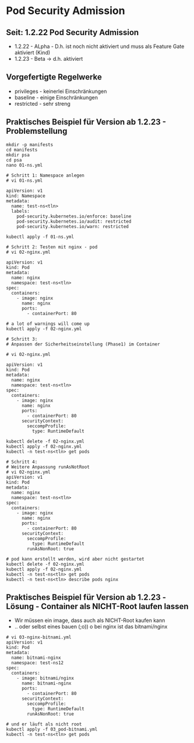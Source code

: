 # Pod Security Admission 


## Seit: 1.2.22 Pod Security Admission 

  * 1.2.22 - ALpha - D.h. ist noch nicht aktiviert und muss als Feature Gate aktiviert (Kind)
  * 1.2.23 - Beta -> d.h. aktiviert  

## Vorgefertigte Regelwerke 

  * privileges - keinerlei Einschränkungen 
  * baseline - einige Einschränkungen 
  * restricted - sehr streng 

## Praktisches Beispiel für Version ab 1.2.23 - Problemstellung 

```
mkdir -p manifests
cd manifests
mkdir psa 
cd psa 
nano 01-ns.yml 
```

```
# Schritt 1: Namespace anlegen 
# vi 01-ns.yml 

apiVersion: v1
kind: Namespace
metadata:
  name: test-ns<tln>
  labels:
    pod-security.kubernetes.io/enforce: baseline
    pod-security.kubernetes.io/audit: restricted
    pod-security.kubernetes.io/warn: restricted

```

```
kubectl apply -f 01-ns.yml 
```

```
# Schritt 2: Testen mit nginx - pod 
# vi 02-nginx.yml 

apiVersion: v1
kind: Pod
metadata:
  name: nginx
  namespace: test-ns<tln>
spec:
  containers:
    - image: nginx
      name: nginx
      ports:
        - containerPort: 80

```

```
# a lot of warnings will come up 
kubectl apply -f 02-nginx.yml
```

```
# Schritt 3:
# Anpassen der Sicherheitseinstellung (Phase1) im Container 

# vi 02-nginx.yml 

apiVersion: v1
kind: Pod
metadata:
  name: nginx
  namespace: test-ns<tln>
spec:
  containers:
    - image: nginx
      name: nginx
      ports:
        - containerPort: 80
      securityContext:     
        seccompProfile:    
          type: RuntimeDefault
```

```
kubectl delete -f 02-nginx.yml
kubectl apply -f 02-nginx.yml
kubectl -n test-ns<tln> get pods 
```

```
# Schritt 4: 
# Weitere Anpassung runAsNotRoot 
# vi 02-nginx.yml 
apiVersion: v1
kind: Pod
metadata:
  name: nginx
  namespace: test-ns<tln>
spec:
  containers:
    - image: nginx
      name: nginx
      ports:
        - containerPort: 80
      securityContext:
        seccompProfile:
          type: RuntimeDefault
        runAsNonRoot: true

```

```
# pod kann erstellt werden, wird aber nicht gestartet 
kubectl delete -f 02-nginx.yml 
kubectl apply -f 02-nginx.yml 
kubectl -n test-ns<tln> get pods
kubectl -n test-ns<tln> describe pods nginx 
```

## Praktisches Beispiel für Version ab 1.2.23 -Lösung - Container als NICHT-Root laufen lassen

  * Wir müssen ein image, dass auch als NICHT-Root kaufen kann 
  * .. oder selbst eines bauen (;o)) 
  o bei nginx ist das bitnami/nginx 
 
```
# vi 03-nginx-bitnami.yml 
apiVersion: v1
kind: Pod
metadata:
  name: bitnami-nginx
  namespace: test-ns12
spec:
  containers:
    - image: bitnami/nginx
      name: bitnami-nginx
      ports:
        - containerPort: 80
      securityContext:
        seccompProfile:
          type: RuntimeDefault
        runAsNonRoot: true
```

```
# und er läuft als nicht root 
kubectl apply -f 03_pod-bitnami.yml 
kubectl -n test-ns<tln> get pods
```

